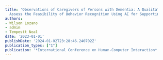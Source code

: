 ```yaml
---
title: 'Observations of Caregivers of Persons with Dementia: A Qualitative Study to
  Assess the Feasibility of Behavior Recognition Using AI for Supporting At-Home Care'
authors:
- Wilson Lozano
- admin
- Tempestt Neal
date: '2023-01-01'
publishDate: '2024-01-02T23:28:46.240702Z'
publication_types: ["1"]
publication: '*International Conference on Human-Computer Interaction*'
---
```

